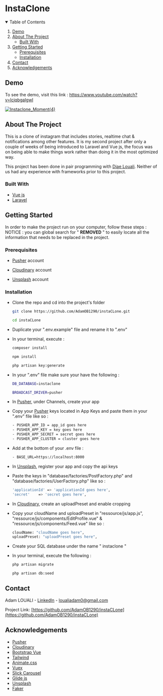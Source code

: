 # InstaClone

<!-- TABLE OF CONTENTS -->
<details open="open">
  <summary>Table of Contents</summary>
  <ol>
    <li><a href="#demo">Demo</a></li>
    <li>
      <a href="#about-the-project">About The Project</a>
      <ul>
        <li><a href="#built-with">Built With</a></li>
      </ul>
    </li>
    <li>
      <a href="#getting-started">Getting Started</a>
      <ul>
        <li><a href="#prerequisites">Prerequisites</a></li>
        <li><a href="#installation">Installation</a></li>
      </ul>
    </li>
    <li><a href="#contact">Contact</a></li>
    <li><a href="#acknowledgements">Acknowledgements</a></li>
  </ol>
</details>




<!-- Demo -->
## Demo

To see the demo, visit this link : https://www.youtube.com/watch?v=lcjqbgalgwI

<a href="https://www.youtube.com/watch?v=lcjqbgalgwI">![Instaclone_Moment(4)](https://user-images.githubusercontent.com/68733361/100875879-e2d8b300-34a6-11eb-92b1-9f04219a5d0b.jpg)</a>



<!-- ABOUT THE PROJECT -->
## About The Project

This is a clone of instagram that includes stories, realtime chat & notifications among other features. It is my second project after only a couple of weeks of being introduced to Laravel and Vue js, the focus was on being able to make things work rather than doing it in the most optimized way. 

This project has been done in pair programming with [Diae Louali](https://github.com/Diae-Louali). Neither of us had any experience with frameworks prior to this project.

### Built With

* [Vue js](https://vuejs.org/)
* [Laravel](https://laravel.com)


<!-- GETTING STARTED -->
## Getting Started

In order to make the project run on your computer, follow these steps :
NOTICE : you can global search for " ****REMOVED**** " to easily locate all the information that needs to be replaced in the project.

### Prerequisites

* [Pusher](https://pusher.com/) account

* [Cloudinary](https://cloudinary.com/) account

* [Unsplash](https://unsplash.com/developers) account


### Installation

* Clone the repo and cd into the project's folder

   ```sh
   git clone https://github.com/AdamOB1290/instaCLone.git
   ```
   ```sh
   cd instaCLone
   ```
   
* Duplicate your ".env.example" file and rename it to ".env"

* In your terminal, execute :

   ```sh
   composer install
   ```
   ```sh
   npm install
   ```
   ```sh
   php artisan key:generate
   ```
   
* In your ".env" file make sure your have the following :

   ```sh
   DB_DATABASE=instaclone
   ```
   ```sh
   BROADCAST_DRIVER=pusher
   ```
   
* In [Pusher](https://pusher.com/), under Channels, create your app
   
* Copy your [Pusher](https://pusher.com/) keys located in App Keys and paste them in your ".env" file like so :

    ```sh
    - PUSHER_APP_ID = app_id goes here 
    - PUSHER_APP_KEY = key goes here 
	- PUSHER_APP_SECRET = secret goes here 
	- PUSHER_APP_CLUSTER = cluster goes here 
    ```

* Add at the bottom of your .env file : 
    ```sh
    - BASE_URL=https://localhost:8000
    ```
* In [Unsplash](https://unsplash.com/developers), register your app and copy the api keys

* Paste the keys in "database/factories/PostFactory.php" and "database/factories/UserFactory.php" like so :

    ```sh
    'applicationId'	=> 'applicationId goes here',
    'secret'	=> 'secret goes here',
    ```
    
* In [Cloudinary](https://cloudinary.com/), create an uploadPreset and enable cropping

* Copy your cloudName and uploadPreset in "ressource/js/app.js", "ressource/js/components/EditProfile.vue" & "ressource/js/components/Feed.vue" like so :
    
    ```sh
    cloudName: "cloudName goes here",
    uploadPreset: "uploadPreset goes here",
    ```
    
* Create your SQL database under the name " instaclone "

* In your terminal, execute the following : 

    ```sh
    php artisan migrate
    ```
    ```sh
    php artisan db:seed
    ```



<!-- CONTACT -->
## Contact

Adam LOUALI - [LinkedIn](https://www.linkedin.com/in/adam-louali/) - loualiadam0@gmail.com

Project Link: [https://github.com/AdamOB1290/instaCLone](https://github.com/AdamOB1290/instaCLone)



<!-- ACKNOWLEDGEMENTS -->
## Acknowledgements
* [Pusher](https://pusher.com/)
* [Cloudinary](https://cloudinary.com/)
* [Bootstrap Vue](https://bootstrap-vue.org/)
* [Tailwind](https://tailwindcss.com/)
* [Animate.css](https://animate.style/)
* [Vuex](https://vuex.vuejs.org/)
* [Slick Carousel](https://kenwheeler.github.io/slick/)
* [Glide js](https://glidejs.com/)
* [Unsplash](https://unsplash.com/developers)
* [Faker](https://github.com/fzaninotto/Faker)


